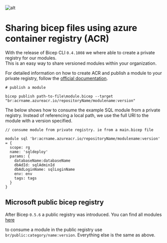 ![alt](https://docs.microsoft.com/en-us/learn/achievements/bicep/share-bicep-modules-using-private-registries.svg)
# Sharing bicep files using azure container registry (ACR)

With the release of Bicep CLI `0.4.1008` we where able to create a private registry for our modules.  
This is an easy way to share versioned modules within your organization.

For detailed information on how to create ACR and publish a module to your private registry, follow the [official documentation](https://docs.microsoft.com/en-us/azure/azure-resource-manager/bicep/private-module-registry?WT.mc_id=AZ-MVP-5003437).

```CLI
# publish a module

bicep publish path-to-file\module.bicep --target "br:acrname.azureacr.io/repositoryName/modulename:version"

```

The below shows how to consume the example SQL module from a private registry. Instead of referencing a local path, we use the full URI to the module with a version specified.

```Bicep
// consume module from private registry. ie from a main.bicep file

module sql 'br:acrname.azureacr.io/repositoryName/modulename:version' = {
  scope: rg
  name: 'sqldeploy'
  params: {
    databaseName:databaseName
    dbAdId: sqlAdminId
    dbAdLoginName: sqlLoginName
    env: env
    tags: tags
  }
}

```

## Microsoft public bicep registry

After Bicep `0.5.6` a public registry was introduced. You can find all modules [here](https://github.com/Azure/bicep-registry-modules#bicep-registry-modules)

to consume a module in the public registry use `br/public:category/name:version`. Everything else is the same as above.